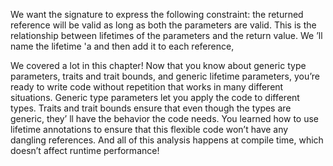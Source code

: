 We want the signature to express the following constraint:
the returned reference will be valid as long as both
the parameters are valid. This is the relationship between
lifetimes of the parameters and the return value. We
’ll name the lifetime 'a and then add
it to each reference,

We covered a lot in this chapter! Now that
you know about generic type parameters, traits and trait
bounds, and generic lifetime parameters, you’re
ready to write code without repetition that works in many
different situations. Generic type parameters let you apply the
code to different types. Traits and trait bounds ensure
that even though the types are generic, they’
ll have the behavior the code needs. You learned
how to use lifetime annotations to ensure that this flexible
code won’t have any dangling references. And
all of this analysis happens at compile time, which
doesn’t affect runtime performance!
